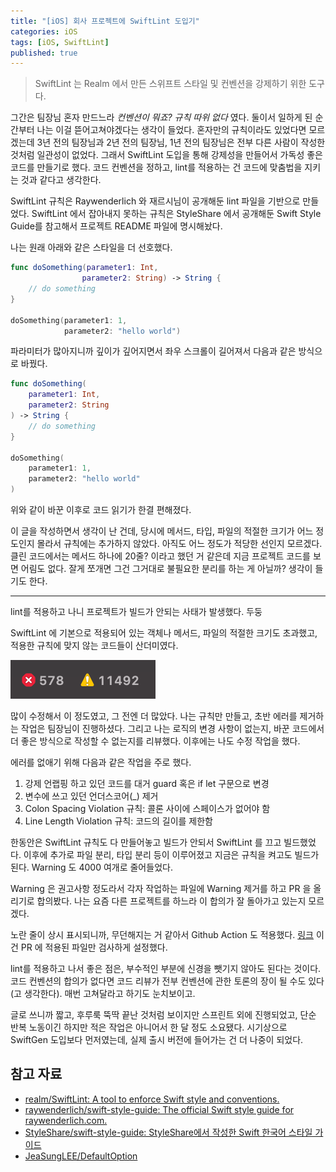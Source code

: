 ```yaml
---
title: "[iOS] 회사 프로젝트에 SwiftLint 도입기"
categories: iOS
tags: [iOS, SwiftLint]
published: true
---
```


> SwiftLint 는 Realm 에서 만든 스위프트 스타일 및 컨벤션을 강제하기 위한 도구다.

그간은 팀장님 혼자 만드느라 *컨벤션이 뭐죠? 규칙 따위 없다* 였다. 둘이서 일하게 된 순간부터 나는 이걸 뜯어고쳐야겠다는 생각이 들었다.
혼자만의 규칙이라도 있었다면 모르겠는데 3년 전의 팀장님과 2년 전의 팀장님, 1년 전의 팀장님은 전부 다른 사람이 작성한 것처럼 일관성이 없었다. 그래서 SwiftLint 도입을 통해 강제성을 만들어서 가독성 좋은 코드를 만들기로 했다. 코드 컨벤션을 정하고, lint를 적용하는 건 코드에 맞춤법을 지키는 것과 같다고 생각한다.

SwiftLint 규칙은 Raywenderlich 와 재르시님이 공개해둔 lint 파일을 기반으로 만들었다. SwiftLint 에서 잡아내지 못하는 규칙은 StyleShare 에서 공개해둔 Swift Style Guide를 참고해서 프로젝트 README 파일에 명시해놨다.

나는 원래 아래와 같은 스타일을 더 선호했다.

```swift
func doSomething(parameter1: Int,
                parameter2: String) -> String {
    // do something
}

doSomething(parameter1: 1,
            parameter2: "hello world")
```

파라미터가 많아지니까 깊이가 깊어지면서 좌우 스크롤이 길어져서 다음과 같은 방식으로 바꿨다.

```swift
func doSomething(
    parameter1: Int,
    parameter2: String
) -> String {
    // do something
}

doSomething(
    parameter1: 1,
    parameter2: "hello world"
)
```

위와 같이 바꾼 이후로 코드 읽기가 한결 편해졌다.

이 글을 작성하면서 생각이 난 건데, 당시에 메서드, 타입, 파일의 적절한 크기가 어느 정도인지 몰라서 규칙에는 추가하지 않았다. 아직도 어느 정도가 적당한 선인지 모르겠다. 클린 코드에서는 메서드 하나에 20줄? 이라고 했던 거 같은데 지금 프로젝트 코드를 보면 어림도 없다. 잘게 쪼개면 그건 그거대로 불필요한 분리를 하는 게 아닐까? 생각이 들기도 한다.

---

lint를 적용하고 나니 프로젝트가 빌드가 안되는 사태가 발생했다. 두둥

SwiftLint 에 기본으로 적용되어 있는 객체나 메서드, 파일의 적절한 크기도 초과했고, 적용한 규칙에 맞지 않는 코드들이 산더미였다. 

![Error 578, Warning 11492](/assets/img/improve-with-swiftlint/warning-error.png)

많이 수정해서 이 정도였고, 그 전엔 더 많았다. 나는 규칙만 만들고, 초반 에러를 제거하는 작업은 팀장님이 진행하셨다. 그리고 나는 로직의 변경 사항이 없는지, 바꾼 코드에서 더 좋은 방식으로 작성할 수 없는지를 리뷰했다. 이후에는 나도 수정 작업을 했다. 

에러를 없애기 위해 다음과 같은 작업을 주로 했다.
1. 강제 언랩핑 하고 있던 코드를 대거 guard 혹은 if let 구문으로 변경
2. 변수에 쓰고 있던 언더스코어(_) 제거
3. Colon Spacing Violation 규칙: 콜론 사이에 스페이스가 없어야 함
4. Line Length Violation 규칙: 코드의 길이를 제한함

한동안은 SwiftLint 규칙도 다 만들어놓고 빌드가 안되서 SwiftLint 를 끄고 빌드했었다. 이후에 추가로 파일 분리, 타입 분리 등이 이루어졌고 지금은 규칙을 켜고도 빌드가 된다. Warning 도 4000 여개로 줄어들었다.

Warning 은 권고사항 정도라서 각자 작업하는 파일에 Warning 제거를 하고 PR 을 올리기로 합의봤다. 나는 요즘 다른 프로젝트를 하느라 이 합의가 잘 돌아가고 있는지 모르겠다.

노란 줄이 상시 표시되니까, 무던해지는 거 같아서 Github Action 도 적용했다. [링크](https://github.com/norio-nomura/action-swiftlint) 이건 PR 에 적용된 파일만 검사하게 설정했다. 

lint를 적용하고 나서 좋은 점은, 부수적인 부분에 신경을 뺏기지 않아도 된다는 것이다. 코드 컨벤션의 합의가 없다면 코드 리뷰가 전부 컨벤션에 관한 토론의 장이 될 수도 있다(고 생각한다). 매번 고쳐달라고 하기도 눈치보이고. 

글로 쓰니까 짧고, 후루룩 뚝딱 끝난 것처럼 보이지만 스프린트 외에 진행되었고, 단순 반복 노동이긴 하지만 적은 작업은 아니어서 한 달 정도 소요됐다. 시기상으로 SwiftGen 도입보다 먼저였는데, 실제 출시 버전에 들어가는 건 더 나중이 되었다.

## 참고 자료

- [realm/SwiftLint: A tool to enforce Swift style and conventions.](https://github.com/realm/SwiftLint)
- [raywenderlich/swift-style-guide: The official Swift style guide for raywenderlich.com.](https://github.com/raywenderlich/swift-style-guide)
- [StyleShare/swift-style-guide: StyleShare에서 작성한 Swift 한국어 스타일 가이드](https://github.com/StyleShare/swift-style-guide)
- [JeaSungLEE/DefaultOption](https://github.com/JeaSungLEE/DefaultOption)